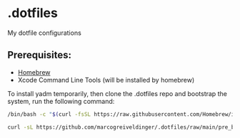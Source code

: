 # .dotfiles
My dotfile configurations

## Prerequisites:
- [Homebrew](https://brew.sh/)
- Xcode Command Line Tools (will be installed by homebrew)

To install yadm temporarily, then clone the .dotfiles repo and bootstrap the system, run the following command:

```bash
/bin/bash -c "$(curl -fsSL https://raw.githubusercontent.com/Homebrew/install/HEAD/install.sh)"

curl -sL https://github.com/marcogreiveldinger/.dotfiles/raw/main/pre_bootstrap.sh | bash
```